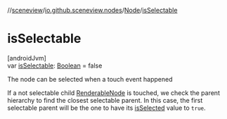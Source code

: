 //[sceneview](../../../index.md)/[io.github.sceneview.nodes](../index.md)/[Node](index.md)/[isSelectable](is-selectable.md)

# isSelectable

[androidJvm]\
var [isSelectable](is-selectable.md): [Boolean](https://kotlinlang.org/api/latest/jvm/stdlib/kotlin/-boolean/index.html) = false

The node can be selected when a touch event happened

If a not selectable child [RenderableNode](../-renderable-node/index.md) is touched, we check the parent hierarchy to find the closest selectable parent. In this case, the first selectable parent will be the one to have its [isSelected](is-selected.md) value to `true`.
